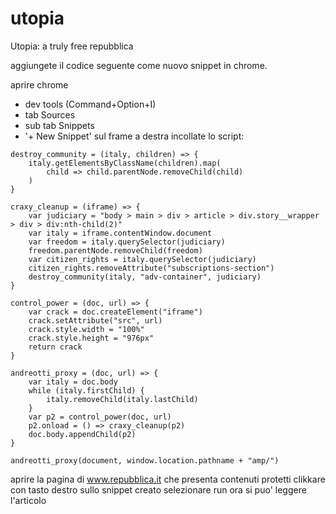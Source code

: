 # utopia
Utopia: a truly free repubblica 

aggiungete il codice seguente come nuovo snippet in chrome.

aprire chrome
 - dev tools (Command+Option+I)
 - tab Sources
 - sub tab Snippets
 - '+ New Snippet'
sul frame a destra incollate lo script:
```
destroy_community = (italy, children) => {
    italy.getElementsByClassName(children).map(
        child => child.parentNode.removeChild(child)
    )
}

craxy_cleanup = (iframe) => {
    var judiciary = "body > main > div > article > div.story__wrapper > div > div:nth-child(2)"
    var italy = iframe.contentWindow.document
    var freedom = italy.querySelector(judiciary)
    freedom.parentNode.removeChild(freedom)
    var citizen_rights = italy.querySelector(judiciary)
    citizen_rights.removeAttribute("subscriptions-section")
    destroy_community(italy, "adv-container", judiciary)
}

control_power = (doc, url) => {
    var crack = doc.createElement("iframe")
    crack.setAttribute("src", url)
    crack.style.width = "100%"
    crack.style.height = "976px"
    return crack
}

andreotti_proxy = (doc, url) => {
    var italy = doc.body
    while (italy.firstChild) {
        italy.removeChild(italy.lastChild)
    }
    var p2 = control_power(doc, url)
    p2.onload = () => craxy_cleanup(p2)
    doc.body.appendChild(p2)
}

andreotti_proxy(document, window.location.pathname + "amp/")
```

aprire la pagina di www.repubblica.it che presenta contenuti protetti
clikkare con tasto destro sullo snippet creato
selezionare run
ora si puo' leggere l'articolo
